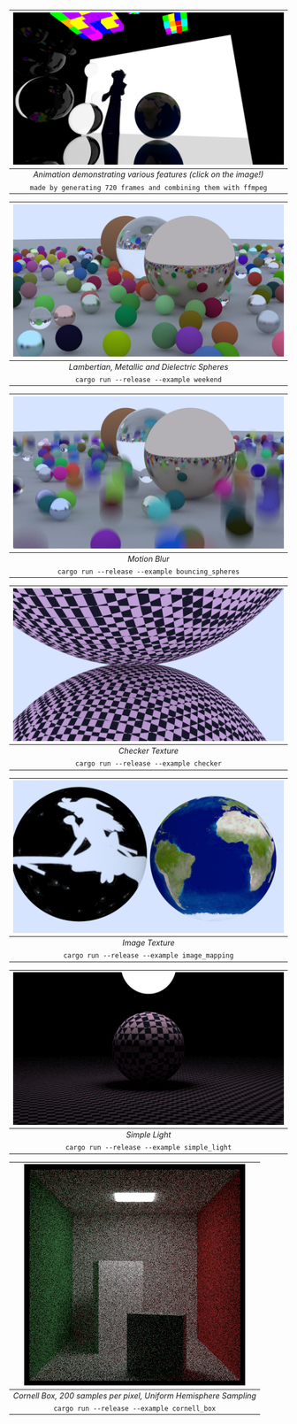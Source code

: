 | [![](examples/frame_0214.png)](https://vimeo.com/942603943) |
| :-----------------------------------------------------------------------------------------------------------------------: |
|                                        _Animation demonstrating various features (click on the image!)_                                         |
|                              `made by generating 720 frames and combining them with ffmpeg`                               |

|           ![](examples/weekend.png)           |
| :-------------------------------------------: |
| _Lambertian, Metallic and Dielectric Spheres_ |
|    `cargo run --release --example weekend`    |

|        ![](examples/bouncing_spheres.png)        |
| :----------------------------------------------: |
|                  _Motion Blur_                   |
| `cargo run --release --example bouncing_spheres` |

|        ![](examples/checker.png)        |
| :-------------------------------------: |
|            _Checker Texture_            |
| `cargo run --release --example checker` |

|        ![](examples/image_mapping.png)        |
| :-------------------------------------------: |
|                _Image Texture_                |
| `cargo run --release --example image_mapping` |

|        ![](examples/simple_light.png)        |
| :------------------------------------------: |
|                _Simple Light_                |
| `cargo run --release --example simple_light` |

|                   ![](examples/cornell_box.png)                   |
| :---------------------------------------------------------------: |
| _Cornell Box, 200 samples per pixel, Uniform Hemisphere Sampling_ |
|            `cargo run --release --example cornell_box`            |
